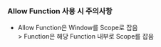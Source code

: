 ### Allow Function 사용 시 주의사항
* Allow Function은 Window를 Scope로 잡음
  <br>> Function은 해당 Function 내부로 Scope를 잡음
